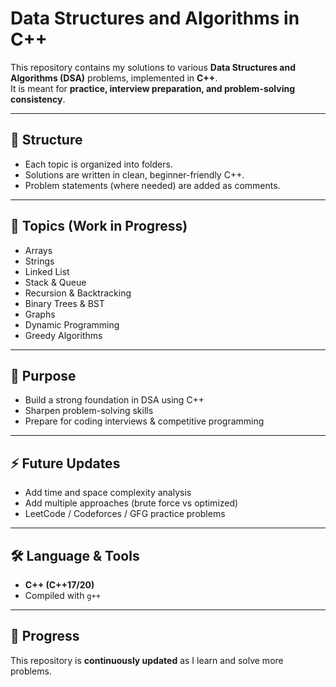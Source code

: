 # Data Structures and Algorithms in C++

This repository contains my solutions to various **Data Structures and Algorithms (DSA)** problems, implemented in **C++**.  
It is meant for **practice, interview preparation, and problem-solving consistency**.

---

## 📂 Structure
- Each topic is organized into folders.
- Solutions are written in clean, beginner-friendly C++.
- Problem statements (where needed) are added as comments.

---

## 📘 Topics (Work in Progress)
- Arrays
- Strings
- Linked List
- Stack & Queue
- Recursion & Backtracking
- Binary Trees & BST
- Graphs
- Dynamic Programming
- Greedy Algorithms

---

## 🚀 Purpose
- Build a strong foundation in DSA using C++
- Sharpen problem-solving skills
- Prepare for coding interviews & competitive programming

---

## ⚡ Future Updates
- Add time and space complexity analysis
- Add multiple approaches (brute force vs optimized)
- LeetCode / Codeforces / GFG practice problems

---

## 🛠️ Language & Tools
- **C++ (C++17/20)**
- Compiled with `g++`

---

## 📅 Progress
This repository is **continuously updated** as I learn and solve more problems.
